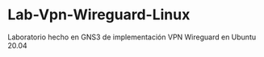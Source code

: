 # Lab-Vpn-Wireguard-Linux
Laboratorio hecho en GNS3 de implementación VPN Wireguard en Ubuntu 20.04

